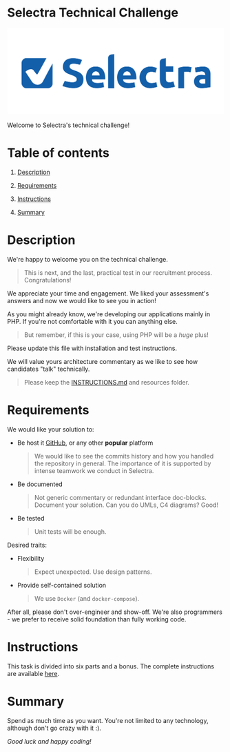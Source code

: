 Selectra Technical Challenge
=

![Selectra Technical Challenge](/resources/images/selectra.png)

Welcome to Selectra's technical challenge!

# Table of contents

1. [Description](#description)

2. [Requirements](#requirements)

3. [Instructions](#instructions)

4. [Summary](#summary)

# Description

We're happy to welcome you on the technical challenge.

> This is next, and the last, practical test in our recruitment process. Congratulations!

We appreciate your time and engagement. We liked your assessment's answers and now we would like to see you in action!

As you might already know, we're developing our applications mainly in PHP. If you're not comfortable with it you can anything else.

> But remember, if this is your case, using PHP will be a *huge* plus!

Please update this file with installation and test instructions.

We will value yours architecture commentary as we like to see how candidates "talk" technically.

> Please keep the [INSTRUCTIONS.md](/INSTRUCTIONS.md) and resources folder.

# Requirements

We would like your solution to:

- Be host it [GitHub](https://github.com/), or any other **popular** platform
    > We would like to see the commits history and how you handled the repository in general. The importance of it is supported by intense teamwork we conduct in Selectra.

- Be documented
    > Not generic commentary or redundant interface doc-blocks. Document your solution. Can you do UMLs, C4 diagrams? Good!

- Be tested
    > Unit tests will be enough.

Desired traits:

- Flexibility
    > Expect unexpected. Use design patterns.

- Provide self-contained solution
    > We use `Docker` (and `docker-compose`).

After all, please don't over-engineer and show-off. We're also programmers - we prefer to receive solid foundation than fully working code.

# Instructions

This task is divided into six parts and a bonus. The complete instructions are available [here](/INSTRUCTIONS.md).

# Summary

Spend as much time as you want. You're not limited to any technology, although don't go crazy with it :).

*Good luck and happy coding!*
